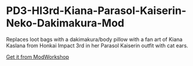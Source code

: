 # PD3-HI3rd-Kiana-Parasol-Kaiserin-Neko-Dakimakura-Mod
Replaces loot bags with a dakimakura/body pillow with a fan art of Kiana Kaslana from Honkai Impact 3rd in her Parasol Kaiserin outfit with cat ears.

[Get it from ModWorkshop](https://modworkshop.net/mod/49710)

